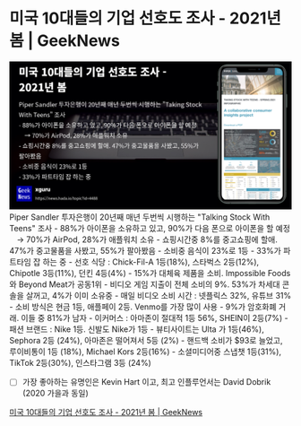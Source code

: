 # 미국 10대들의 기업 선호도 조사 - 2021년 봄 | GeekNews

![](Assets/4488.jpeg)
Piper Sandler 투자은행이 20년째 매년 두번씩 시행하는 "Talking Stock With Teens" 조사 - 88%가 아이폰을 소유하고 있고, 90%가 다음 폰으로 아이폰을 할 예정 ㅤ→ 70%가 AirPod, 28%가 애플워치 소유 - 쇼핑시간중 8%를 중고쇼핑에 할애. 47%가 중고물품을 사봤고, 55%가 팔아봤음 - 소비중 음식이 23%로 1등 - 33%가 파트타임 잡 하는 중 - 선호 식당 : Chick-Fil-A 1등(18%), 스타벅스 2등(12%), Chipotle 3등(11%), 던킨 4등(4%) - 15%가 대체육 제품을 소비. Impossible Foods 와 Beyond Meat가 공동1위 - 비디오 게임 지출이 전체 소비의 9%. 53%가 차세대 콘솔을 살꺼고, 4%가 이미 소유중 - 매일 비디오 소비 시간 : 넷플릭스 32%, 유튜브 31% - 소비 방식은 현금 1등, 애플페이 2등. Venmo를 가장 많이 사용 - 9%가 암호화폐 거래. 이들 중 81%가 남자 - 이커머스 : 아마존이 절대적 1등 56%, SHEIN이 2등(7%) - 패션 브랜드 : Nike 1등. 신발도 Nike가 1등 - 뷰티사이트는 Ulta 가 1등(46%), Sephora 2등 (24%), 아마존은 떨어져서 5등 (2%) - 핸드백 소비가 $93로 늘었고, 루이비통이 1등 (18%), Michael Kors 2등(16%) - 소셜미디어중 스냅챗 1등(31%), TikTok 2등(30%), 인스타그램 3등 (24%)

- [ ] 가장 좋아하는 유명인은 Kevin Hart 이고, 최고 인플루언서는 David Dobrik (2020 가을과 동일)

[미국 10대들의 기업 선호도 조사 - 2021년 봄 | GeekNews](https://news.hada.io/topic?id=4488)